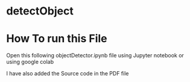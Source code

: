 # detectObject
# How To run this File

Open this following objectDetector.ipynb file using Jupyter notebook or using google colab

I have also added the Source code in the PDF file  
